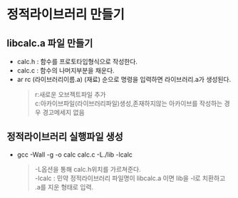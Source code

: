# 정적라이브러리 만들기


## libcalc.a 파일 만들기
 - calc.h : 함수를 프로토타입형식으로 작성한다.
 - calc.c : 함수의 나머지부분을 채운다.
 - ar rc (라이브러리이름.a) (재료) 순으로 명령을 입력하면 라이브러리.a가 생성된다.
	>
	>r:새로운 오브젝트파일 추가<br>
	>c:아카이브파일(라이브러리파일)생성,존재하지않는 아카이브를 작성하는 경우 경고메세지 없음
	>

## 정적라이브러리 실행파일 생성
 - gcc -Wall -g -o calc calc.c -L./lib -lcalc
 	>
	> -L옵션을 통해 calc.h위치를 가르쳐준다.<br>
	> -lcalc : 민약 정적라이브러리 파일명이 libcalc.a 이면 lib을 -l로 치환하고 .a를 지운 형태로 입력.
	>

